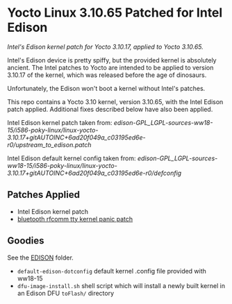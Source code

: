 # Yocto Linux 3.10.65 Patched for Intel Edison
*Intel's Edison kernel patch for Yocto 3.10.17, applied to Yocto 3.10.65.*

Intel's Edison device is pretty spiffy, but the provided kernel is absolutely ancient.
The Intel patches to Yocto are intended to be applied to version
3.10.17 of the kernel, which was released before the age of dinosaurs.

Unfortunately, the Edison won't boot a kernel without Intel's patches.

This repo contains a Yocto 3.10 kernel, version 3.10.65, with the Intel Edison
patch applied.  Additional fixes described below have also been applied.

Intel Edison kernel patch taken from: *edison-GPL_LGPL-sources-ww18-15/i586-poky-linux/linux-yocto-3.10.17+gitAUTOINC+6ad20f049a_c03195ed6e-r0/upstream_to_edison.patch*

Intel Edison default kernel config taken from: *edison-GPL_LGPL-sources-ww18-15/i586-poky-linux/linux-yocto-3.10.17+gitAUTOINC+6ad20f049a_c03195ed6e-r0/defconfig*


## Patches Applied
* Intel Edison kernel patch
* [bluetooth rfcomm tty kernel panic patch](https://github.com/esialb/yocto-3.10-edison/commit/6200568c0b18ffe0655a59ef4e52af8ba218a9ae)

## Goodies
See the [EDISON](EDISON/) folder.
* `default-edison-dotconfig` default kernel .config file provided with ww18-15
* `dfu-image-install.sh` shell script which will install a newly built kernel in an Edison DFU `toFlash/` directory

